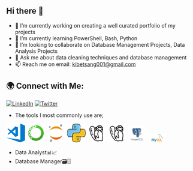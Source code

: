 ## Hi there 👋    

- 🔭 I’m currently working on creating a well curated portfolio of my projects
- 🌱 I’m currently learning PowerShell, Bash, Python
- 👯 I’m looking to collaborate on Database Management Projects, Data Analysis Projects
- 💬 Ask me about data cleaning techniques and database management
- 📫 Reach me on email: kibetsang001@gmail.com

## 🌍 Connect with Me:
[![LinkedIn](https://img.shields.io/badge/LinkedIn-blue?style=for-the-badge&logo=linkedin)](https://www.linkedin.com/in/gedion-sang-814502232/)
[![Twitter](https://img.shields.io/badge/Twitter-blue?style=for-the-badge&logo=twitter)](https://x.com/thinkthee?s=21)

- The tools I most commonly use are;
<p align="left", align="center">
  <img src="assets/VS-Code-logo.png" alt="VS Code Logo" width="50">
  <img src="assets/icons8-anaconda-240.png" alt="Anaconda Logo" width="50">
  <img src="assets/icons8-jupyter-240.png" alt="JupyterNB Logo" width="50">
  <img src="assets/python-logo.png" alt="Python Logo" width="50">
  <img src="assets/dbeaver-logo.png" alt="DBeaver Logo" width="50">
  <img src="assets/dbeaver-logo.png" alt="DBeaver Logo" width="50">
  <img src="assets/PostgreSQL-logo.png" alt="PostgreSQL Logo" width="50">
  <img src="assets/MySQL-logo.png" alt="MySQL Logo" width="50">
</p>

- Data Analyst📊📈
- Database Manager🗃🗄
